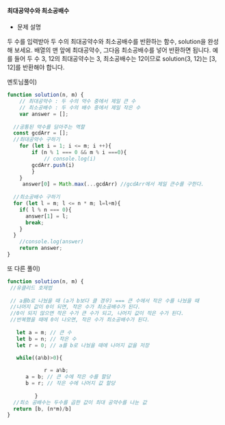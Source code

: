 #### 최대공약수와 최소공배수

- 문제 설명

두 수를 입력받아 두 수의 최대공약수와 최소공배수를 반환하는 함수, solution을 완성해 보세요. 배열의 맨 앞에 최대공약수, 그다음 최소공배수를 넣어 반환하면 됩니다. 예를 들어 두 수 3, 12의 최대공약수는 3, 최소공배수는 12이므로 solution(3, 12)는 [3, 12]를 반환해야 합니다.



멘토님풀이)

```javascript
function solution(n, m) {
	// 최대공약수 : 두 수의 약수 중에서 제일 큰 수
	// 최소공배수 : 두 수의 배수 중에서 제일 작은 수
    var answer = [];
  
  //공통된 약수를 담아주는 역할
  const gcdArr = [];
  //최대공약수 구하기
    for (let i = 1; i <= m; i ++){
    	if (n % 1 === 0 && m % i ===0){
    		// console.log(i)
        gcdArr.push(i)
    	}
    }
     answer[0] = Math.max(...gcdArr) //gcdArr에서 제일 큰수를 구한다.
  
  //최소공배수 구하기
  for (let l = m; l <= n * m; l=l+m){
    if( l % n === 0){
      answer[1] = l;
      break;
    }
  }
  	//console.log(answer)
    return answer;
}
```

또 다른 풀이)

```javascript
function solution(n, m) {
 //유클리드 호제법
 
 // a를b로 나눴을 때 (a가 b보다 클 경우) === 큰 수에서 작은 수를 나눴을 때
 //나머지 값이 0이 되면, 작은 수가 최소공배수가 된다.
 //0이 되지 않으면 작은 수가 큰 수가 되고, 나머지 값이 작은 수가 된다.
 //반복했을 때에 0이 나오면, 작은 수가 최소공배수가 된다.
 
   let a = m; // 큰 수
   let b = n; // 작은 수
   let r = 0; // a를 b로 나눴을 때에 나머지 값을 저장

   while((a%b)>0){
        
			r = a%b;
      a = b; // 큰 수에 작은 수를 할당
      b = r; // 작은 수에 나머지 값 할당
        
         } 
  //최소 공배수는 두수를 곱한 값이 최대 공약수를 나눈 값
  return [b, (n*m)/b]
}
```




